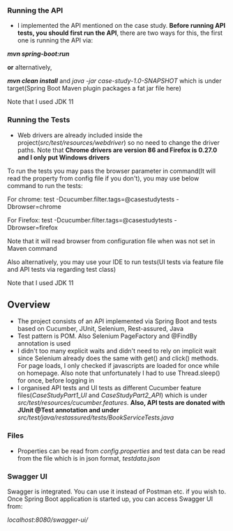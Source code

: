 ### Running the API

- I implemented the API mentioned on the case study. **Before running API tests, you should first run the API**, there are two ways for this, the first one is running the API via:

**_mvn spring-boot:run_**

**or** alternatively,

**_mvn clean install_** and _java -jar case-study-1.0-SNAPSHOT_ which is under target(Spring Boot Maven plugin packages a fat jar file here)

Note that I used JDK 11

### Running the Tests

- Web drivers are already included inside the project(_src/test/resources/webdriver_) so no need to change the driver paths. Note that **Chrome drivers are version 86 and Firefox is 0.27.0 and I only put Windows drivers**

To run the tests you may pass the browser parameter in command(It will read the property from config file if you don't), you may use below command to run the tests:

For chrome:
test -Dcucumber.filter.tags=@casestudytests -Dbrowser=chrome

For Firefox:
test -Dcucumber.filter.tags=@casestudytests -Dbrowser=firefox

Note that it will read browser from configuration file when was not set in Maven command

Also alternatively, you may use your IDE to run tests(UI tests via feature file and API tests via regarding test class)

Note that I used JDK 11


## Overview

- The project consists of an API implemented via Spring Boot and tests based on Cucumber, JUnit, Selenium, Rest-assured, Java
- Test pattern is POM. Also Selenium PageFactory and @FindBy annotation is used
- I didn't too many explicit waits and didn't need to rely on implicit wait since Selenium already does the same with get() and click() methods. For page loads, I only checked if javascripts are loaded for once while on homepage. Also note that unfortunately I had to use Thread.sleep() for once, before logging in 
- I organised API tests and UI tests as different Cucumber feature files(_CaseStudyPart1_UI_ and _CaseStudyPart2_API_) which is under _src/test/resources/cucumber.features_. **Also, API tests are donated with JUnit @Test annotation and under** _src/test/java/restassured/tests/BookServiceTests.java_

### Files

- Properties can be read from _config.properties_ and test data can be read from the file which is in json format, _testdata.json_



### Swagger UI 

Swagger is integrated. You can use it instead of Postman etc. if you wish to. Once Spring Boot application is started up, you can access Swagger UI from:

_localhost:8080/swagger-ui/_


